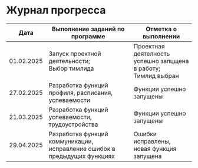 # Журнал прогресса

|Дата| Выполнение заданий по программе                      |Отметка о выполнении|
|---|------------------------------------------------------|------------------|
|01.02.2025| Запуск проектной деятельности; <br> Выбор тимлида    |Проектная деятелность успешно запцщена в работу; <br> Тимлид выбран|
|27.02.2025| Разработка функций профиля, расписания, успеваемости | Функции успешно запущены|
|21.03.2025| Разработка функций успеваемости, трудоустройства     | Функции успешно запущены|
|29.04.2025| Разработка функций  коммуникации, исправление ошибок в предыдущих функциях| Ошибки исправлены, новая функция запущена|                                 